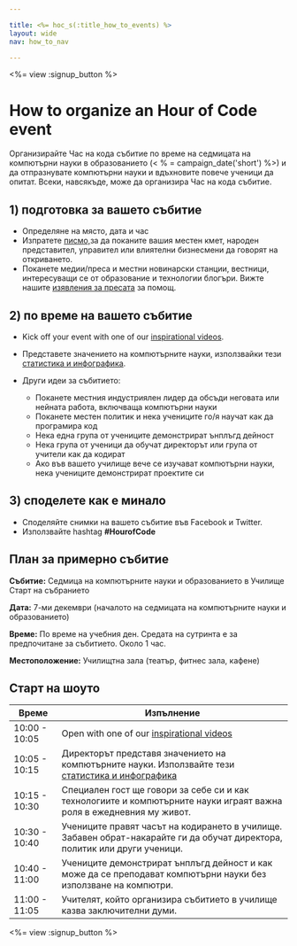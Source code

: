 ```yaml
---

title: <%= hoc_s(:title_how_to_events) %>
layout: wide
nav: how_to_nav

---
```


<%= view :signup_button %>

# How to organize an Hour of Code event

Организирайте Час на кода събитие по време на седмицата на компютърни науки в образованието (< % = campaign_date('short') %>) и да отпразнувате компютърни науки и вдъхновите повече ученици да опитат. Всеки, навсякъде, може да организира Час на кода събитие.

## 1) подготовка за вашето събитие

  * Определяне на място, дата и час
  * Изпратете [ писмо,](<%= hoc_uri('https://docs.google.com/a/code.org/document/d/1eP41sKW7y0qq_JvkRIgZK8dWYICaGRZ4CCDETXa78wY/edit') %>)за да поканите вашия местен кмет, народен представител, управител или влиятелни бизнесмени да говорят на откриването.
  * Поканете медии/преса и местни новинарски станции, вестници, интересуващи се от образование и технологии блогъри. Вижте нашите [изявления за пресата](<%= hoc_uri('/resources/press-kit') %>) за помощ.

## 2) по време на вашето събитие

  * Kick off your event with one of our [inspirational videos](<%= resolve_url('/promote#videos') %>).
  * Представете значението на компютърните науки, използвайки тези [статистика и инфографика](<%= hoc_uri('/resources/stats') %>).   
      
    
  * Други идеи за събитието: 
      * Поканете местния индустриялен лидер да обсъди неговата или нейната работа, включваща компютърни науки
      * Поканете местен политик и нека учениците го/я научат как да програмира код
      * Нека една група от учениците демонстрират ънплъгд дейност
      * Нека група от ученици да обучат директорът или група от учители как да кодират
      * Ако във вашето училище вече се изучават компютърни науки, нека учениците демонстрират проектите си

## 3) споделете как е минало

  * Споделяйте снимки на вашето събитие във Facebook и Twitter. 
  * Използвайте hashtag **#HourofCode**

## План за примерно събитие

**Събитие:** Седмица на компютърните науки и образованието в Училище Старт на събранието

**Дата:** 7-ми декември (началото на седмицата на компютърните науки и образованието)

**Време:** По време на учебния ден. Средата на сутринта е за предпочитане за събитието. Около 1 час.

**Местоположение:** Училищтна зала (театър, фитнес зала, кафене)   
  


## Старт на шоуто

| Време         | Изпълнение                                                                                                                                |
| ------------- | ----------------------------------------------------------------------------------------------------------------------------------------- |
| 10:00 - 10:05 | Open with one of our [inspirational videos](<%= resolve_url('/promote#videos') %>)                                                          |
| 10:05 - 10:15 | Директорът представя значението на компютърните науки. Използвайте тези [ статистика и инфографика](<%= resolve_url('/resources/stats') %>) |
| 10:15 - 10:30 | Специален гост ще говори за себе си и как технологиите и компютърните науки играят важна роля в ежедневния му живот.                      |
| 10:30 - 10:40 | Учениците правят часът на кодирането в училище. Забавен обрат-накарайте ги да обучат директора, политик или други ученици.                |
| 10:40 - 11:00 | Учениците демонстрират ънплъгд дейност и как може да се преподават компютърни науки без използване на компютри.                           |
| 11:00 - 11:05 | Учителят, който организира събитието в училище казва заключителни думи.                                                                   |

<%= view :signup_button %>